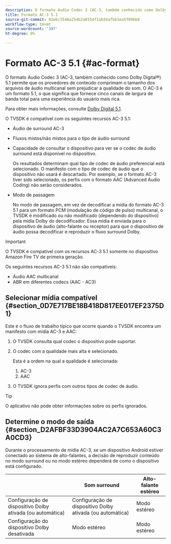 ```yaml
---
description: O formato Audio Codec 3 (AC-3, também conhecido como Dolby Digital®) 5.1 permite que os provedores de conteúdo comprimam o tamanho dos arquivos de áudio multicanal sem prejudicar a qualidade do som. O AC-3 é um formato 5.1, o que significa que fornece cinco canais de largura de banda total para uma experiência do usuário mais rica.
title: Formato AC-3 5.1
source-git-commit: 02ebc3548a254b2a6554f1ab34afbb3ea5f09bb8
workflow-type: tm+mt
source-wordcount: '397'
ht-degree: 0%

---
```


# Formato AC-3 5.1 {#ac-format}

O formato Audio Codec 3 (AC-3, também conhecido como Dolby Digital®) 5.1 permite que os provedores de conteúdo comprimam o tamanho dos arquivos de áudio multicanal sem prejudicar a qualidade do som. O AC-3 é um formato 5.1, o que significa que fornece cinco canais de largura de banda total para uma experiência do usuário mais rica.

Para obter mais informações, consulte [Dolby Digital 5.1](https://www.dolby.com/us/en/technologies/dolby-digital.html).

O TVSDK é compatível com os seguintes recursos AC-3 5.1:

* Áudio de surround AC-3
* Fluxos mistos/não mistos para o tipo de áudio surround
* Capacidade de consultar o dispositivo para ver se o codec de áudio surround está disponível no dispositivo.

  Os resultados determinam qual tipo de codec de áudio preferencial está selecionado. O manifesto com o tipo de codec de áudio que o dispositivo não usará é descartado. Por exemplo, se o formato AC-3 tiver sido selecionado, os perfis com o formato AAC (Advanced Audio Coding) não serão considerados.
* Modo de passagem

  No modo de passagem, em vez de decodificar a mídia do formato AC-3 5.1 para um formato PCM (modulação de código de pulso) multicanal, o TVSDK é modificado ou não modificado (dependendo do dispositivo) pela mídia Dolby do decodificador. Essa mídia é enviada para o dispositivo de áudio (alto-falante ou receptor) para que o dispositivo de áudio possa decodificar e reproduzir o fluxo surround Dolby.

>[!IMPORTANT]
>
>O TVSDK é compatível com os recursos AC-3 5.1 somente no dispositivo Amazon Fire TV de primeira geração.

Os seguintes recursos AC-3 5.1 não são compatíveis:

* Áudio AAC multicanal
* ABR em diferentes codecs (AAC - AC3)

## Selecionar mídia compatível {#section_0D7E717BE18B418D817EE017EF2375D1}

Este é o fluxo de trabalho típico que ocorre quando o TVSDK encontra um manifesto com mídia AC-3 e AAC:

1. O TVSDK consulta qual codec o dispositivo pode suportar.
1. O codec com a qualidade mais alta é selecionado.

   Esta é a ordem na qual a qualidade é selecionada:

   1. AC-3
   1. AAC

1. O TVSDK ignora perfis com outros tipos de codec de áudio.

>[!TIP]
>
>O aplicativo não pode obter informações sobre os perfis ignorados.

## Determine o modo de saída {#section_D2AFBF33D3904AC2A7C653A60C3A0CD3}

Durante o processamento de mídia AC-3, se um dispositivo Android estiver conectado ao sistema de alto-falantes, a decisão de reproduzir conteúdo no modo surround ou no modo estéreo dependerá de como o dispositivo está configurado.

|   | **Som surround** | **Alto-falante estéreo** |
|---|---|---|
| Configuração de dispositivo Dolby ativada (ou automática) | Configuração de dispositivo Dolby ativada (ou automática) | Modo estéreo |
| Configuração do dispositivo Dolby desativada | Modo estéreo | Modo estéreo |

